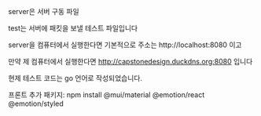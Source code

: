 server은 서버 구동 파일

test는 서버에 패킷을 보낼 테스트 파일입니다

server을 컴퓨터에서 실행한다면 기본적으로 주소는 http://localhost:8080 이고

만약 제 컴퓨터에서 실행한다면 http://capstonedesign.duckdns.org:8080 입니다

현제 테스트 코드는 go 언어로 작성되었습니다.

프론트 추가 패키지: 
npm install @mui/material @emotion/react @emotion/styled